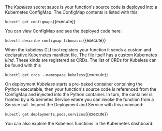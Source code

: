 The _Kubeless_ secret sauce is your function's source code is deployed into a Kubernetes ConfigMap. The ConfigMap contents is listed with this:

`kubectl get configmaps`{{execute}}

You can view ConfigMap and see the deployed code here:

`kubectl describe configmap fibonacci`{{execute}}

When the kubeless CLI tool registers your function it sends a custom and declarative Kubernetes manifest file. The file itself has a custom Kubernetes _kind_. These kinds are registered as CRDs. The list of CRDs for Kubeless can be found with this

`kubectl get crds --namespace kubeless`{{execute}}

On deployment _Kubeless_ starts a pre-baked container containing the Python executable, then your function's source code is referenced from the ConfigMap and injected into the Python container. In turn, the container is fronted by a Kubernetes Service where you can invoke the function from a Service call. Inspect the Deployment and Service with this command:

`kubectl get deployments,pods,services`{{execute}}

You can also explore the Kubeless functions in the Kubernetes dashboard.
